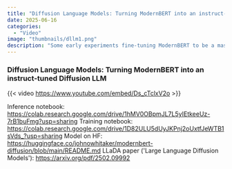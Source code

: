 ```yaml
---
title: "Diffusion Language Models: Turning ModernBERT into an instruct-tuned Diffusion LLM"
date: 2025-06-16
categories: 
  - "Video"
image: "thumbnails/dllm1.png"
description: "Some early experiments fine-tuning ModernBERT to be a masked diffusion LLM, with lots of room to explore further"
---
```


### Diffusion Language Models: Turning ModernBERT into an instruct-tuned Diffusion LLM

{{< video https://www.youtube.com/embed/Ds_cTclxV2o >}}

Inference notebook: https://colab.research.google.com/drive/1hMV0OBpmJL7L5yIEtkeeUz-7rB1buFmg?usp=sharing
Training notebook: https://colab.research.google.com/drive/1D82ULU5dUyJKPnj2oUxtfJeWTB1sVds_?usp=sharing
Model on HF: https://huggingface.co/johnowhitaker/modernbert-diffusion/blob/main/README.md
LLaDA paper ('Large Language Diffusion Models'): https://arxiv.org/pdf/2502.09992
